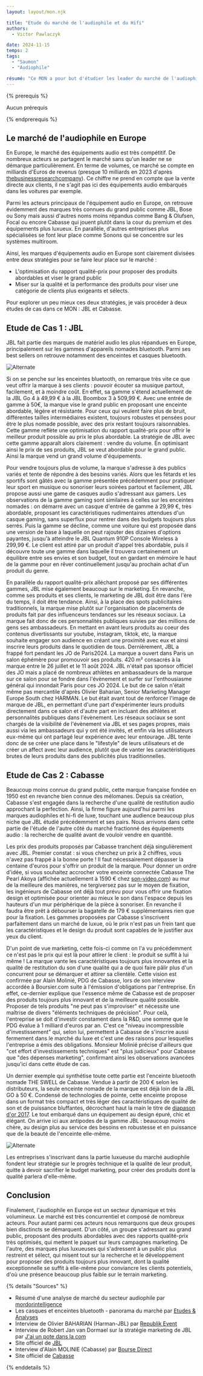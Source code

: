 ```yaml
---
layout: layout/mon.njk

title: "Etude du marché de l'audiophile et du Hifi"
authors:
  - Victor Pawlaczyk

date: 2024-11-15
temps: 2
tags:
  - "Saumon"
  - "Audiophile"

résumé: "Ce MON a pour but d'étudier les leader du marché de l'audiophile et du Hifi en Europe, et d'identifier leur stratégie de compétitivité, les forces et faiblesses de chacun."
---
```


{% prerequis %}

Aucun prérequis

{% endprerequis %}

## Le marché de l'audiophile en Europe

En Europe, le marché des équipements audio est très compétitif. De nombreux acteurs se partagent le marché sans qu'un leader ne se démarque particulièrement. En terme de volumes, ce marché se compte en milliards d'Euros de revenus (presque 10 milliards en 2023 d'après [thebusinessresearchcompany](https://www.thebusinessresearchcompany.com/report/audio-equipment-global-market-report)). Ce chiffre ne prend en compte que la vente directe aux clients, il ne s'agit pas ici des équipements audio embarqués dans les voitures par exemple.

Parmi les acteurs principaux de l'équipement audio en Europe, on retrouve évidemment des marques très connues du grand public comme JBL, Bose ou Sony mais aussi d'autres noms moins répandus comme Bang & Olufsen, Focal ou encore Cabasse qui jouent plutôt dans la cour du premium et des équipements plus luxueux. En parallèle, d'autres entreprises plus spécialisées se font leur place comme Sonons qui se concentre sur les systèmes multiroom.

Ainsi, les marques d'équipements audio en Europe sont clairement divisées entre deux stratégies pour se faire leur place sur le marché :

- L'optimisation du rapport qualité-prix pour proposer des produits abordables et viser le grand public
- Miser sur la qualité et la performance des produits pour viser une catégorie de clients plus exigeants et sélects.

Pour explorer un peu mieux ces deux stratégies, je vais procéder à deux études de cas dans ce MON : JBL et Cabasse.

## Etude de Cas 1 : JBL

JBL fait partie des marques de matériel audio les plus répandues en Europe, principalement sur les gammes d'appareils nomades bluetooth. Parmi ses best sellers on retrouve notamment des enceintes et casques bluetooth.

![Alternate](jbl-logo.svg)

Si on se penche sur les enceintes bluetooth, on remarque très vite ce que veut offrir la marque à ses clients : pouvoir écouter sa musique partout, facilement, et à moindre coût. En effet, sa gamme s'étend actuellement de la JBL Go 4 à 49,99 € à la JBL Boombox 3 à 509,99 €. Avec une entrée de gamme à 50€, la marque vise le grand public en proposant une enceinte abordable, légère et résistante. Pour ceux qui veulent faire plus de bruit, différentes tailles intermédiaires existent, toujours robustes et pensées pour être le plus nomade possible, avec des prix restant toujours raisonnables. Cette gamme reflète une optimisation du rapport qualité-prix pour offrir le meilleur produit possible au prix le plus abordable. La stratégie de JBL avec cette gamme apparaît alors clairement : vendre du volume. En optimisant ainsi le prix de ses produits, JBL se veut abordable pour le grand public. Ainsi la marque vend un grand volume d'équipements.

Pour vendre toujours plus de volume, la marque s'adresse à des publics variés et tente de répondre à des besoins variés. Alors que les fétards et les sportifs sont gâtés avec la gamme présentée précédemment pour pratiquer leur sport en musique ou sonoriser leurs soirées partout et facilement, JBL propose aussi une game de casques audio s'adressant aux gamers. Les observations de la gamme gaming sont similaires à celles sur les enceintes nomades : on démarre avec un casque d'entrée de gamme à 29,99 €, très abordable, proposant les caractéristiques rudimentaires attendues d'un casque gaming, sans superflux pour rentrer dans des budgets toujours plus serrés. Puis la gamme se décline, comme une voiture qui est proposée dans une version de base à laquelle on peut rajouter des dizaines d'options payantes, jusqu'à atteindre le JBL Quantum 910P Console Wireless à 299,99 €. Le client est attiré par un produit d'appel très abordable, puis il découvre toute une gamme dans laquelle il trouvera certainement un équilibre entre ses envies et son budget, tout en gardant en mémoire le haut de la gamme pour en rêver continuellement jusqu'au prochain achat d'un produit du genre.

En parallèle du rapport qualité-prix alléchant proposé par ses différentes gammes, JBL mise également beaucoup sur le marketing. En revanche, comme ses produits et ses clients, le marketing de JBL doit être dans l'ère du temps, il doit être tendance. Ainsi, à la place des spots publicitaires traditionnels, la marque mise plutôt sur l'organisation de placements de produits fait par des influenceurs tendances sur les réseaux sociaux. La marque fait donc de ces personnalités publiques suivies par des millions de gens ses ambassadeurs. En mettant en avant leurs produits au coeur des contenus divertissants sur youtube, instagram, tiktok, etc, la marque souhaite engager son audience en créant une proximité avec eux et ainsi inscrire leurs produits dans le quotidien de tous. Dernièrement, JBL a frappé fort pendant les JO de Paris2024. La marque a ouvert dans Paris un salon éphémère pour promouvoir ses produits. 420 m² consacrés à la marque entre le 26 juillet et le 11 août 2024. JBL n'était pas sponsor officiel des JO mais a placé de nombreux athlètes en ambassadeurs de la marque sur ce salon pour se fondre dans l'évènement et surfer sur l'enthousiasme général qui innondait Paris pour ces JO 2024. Le but de ce salon n'était même pas mercantile d'après Olivier Baharian, Senior Marketing Manager Europe South chez HARMAN. Le but était avant tout de renforcer l'image de marque de JBL, en permettant d'une part d'expérimenter leurs produits directement dans ce salon et d'autre part en incluant des athlètes et personnalités publiques dans l'évènement. Les réseaux sociaux se sont chargés de la visibilité de l'évènement via JBL et ses pages propres, mais aussi via les ambassadeurs qui y ont été invités, et enfin via les utilisateurs eux-même qui ont partagé leur expérience avec leur entourage. JBL tente donc de se créer une place dans le "lifestyle" de leurs utilisateurs et de créer un affect avec leur audience, plutôt que de vanter les caractéristiques brutes de leurs produits dans des publicités plus traditionnelles.

## Etude de Cas 2 : Cabasse

Beaucoup moins connue du grand public, cette marque française fondée en 1950 est en revanche bien connue des mélomanes. Depuis sa création, Cabasse s'est engagée dans la recherche d'une qualité de restitution audio approchant la perfection. Ainsi, la firme figure aujourd'hui parmi les marques audiophiles et hi-fi de luxe, touchant une audience beaucoup plus niche que JBL étudié précédemment et ses pairs. Nous arrivons dans cette partie de l'étude de l'autre côté du marché fractionné des équipements audio : la recherche de qualité avant de vouloir vendre en quantité.

Les prix des produits proposés par Cabasse tranchent déjà singulièrement avec JBL. Premier constat : si vous cherchez un prix à 2 chiffres, vous n'avez pas frappé à la bonne porte ! Il faut nécessairement dépasser la centaine d'euros pour s'offrir un produit de la marque. Pour donner un ordre d'idée, si vous souhaitez accrocher votre enceinte connectée Cabasse The Pearl Akoya (affichée actuellement à 1590 € chez [son-video.com](https://www.son-video.com/)) au mur de la meilleure des manières, ne tergiversez pas sur le moyen de fixation, les ingénieurs de Cabasse ont déjà tout prévu pour vous offrir une fixation design et optimisée pour orienter au mieux le son dans l'espace depuis les hauteurs d'un mur périphérique de la pièce à sonoriser. En revanche il faudra être prêt à débourser la bagatelle de 179 € supplémentaires rien que pour la fixation. Les gammes proposées par Cabasse s'inscrivent parfaitement dans un marché de luxue, où le prix n'est pas un frein tant que les caractéristiques et le design du produit sont capables de le justifier aux yeux du client.

D'un point de vue marketing, cette fois-ci comme on l'a vu précédemment ce n'est pas le prix qui est là pour attirer le client : le produit se suffit à lui même ! La marque vante les caractéristiques toujours plus innovantes et la qualité de restitution du son d'une qualité qui a de quoi faire pâlir plus d'un concurrent pour se démarquer et attirer sa clientèle. Cette vision est confirmée par Alain Molinié, PDG de Cabasse, lors de son interview accordée à Boursier.com suite à l'émission d'obligations par l'entreprise. En effet, ce-dernier explique que l'essence même de Cabasse est de proposer des produits toujours plus innovant et de la meilleure qualité possible. Proposer de tels produits "ne peut pas s'improviser" et nécessite une maîtrise de divers "éléments techniques de précision". Pour celà, l'entreprise se doit d'investir constament dans la R&D, une somme que le PDG évalue à 1 milliard d'euros par an. C'est ce "niveau incompressible d'investissement" qui, selon lui, permettent à Cabasse de s'inscrire aussi fermement dans le marché du luxe et c'est une des raisons pour lesquelles l'entreprise a émis des obligations. Monsieur Molinié précise d'ailleurs que "cet effort d'investissements techniques" est "plus judicieux" pour Cabasse que "des dépenses marketing", confirmant ainsi les observations avancées jusqu'ici dans cette étude de cas.

Un dernier exemple qui synthétise toute cette partie est l'enceinte bluetooth nomade THE SWELL de Cabasse. Vendue à partir de 200 € selon les distributeurs, la seule enceinte nomade de la marque est déjà loin de la JBL GO à 50 €. Condensé de technologies de pointe, cette enceinte propose dans un format très compact et très léger des caractéristiques de qualité de son et de puissance bluffantes, décrochant haut la main le titre de [diapason d'or 2017](https://www.diapasonmag.fr/diapason-dor-hi-fi/enceintes/diapason-dor-2017-enceintes-connectees-cabasse-swell-24880.html). Le tout embarqué dans un équipement au design épuré, chic et élégant. On arrive ici aux antipodes de la gamme JBL : beaucoup moins chère, au design plus au service des besoins en robustesse et en puissance que de la beauté de l'enceinte elle-même.

![Alternate](swell2.lifestyle.jpg)

Les entreprises s'inscrivant dans la partie luxueuse du marché audiophile fondent leur stratégie sur le progrès technique et la qualité de leur produit, quitte à devoir sacrifier le budget marketing, pour créer des produits dont la qualité parlera d'elle-même.

## Conclusion

Finalement, l'audiophile en Europe est un secteur dynamique et très volumineux. Le marché est très concurrentiel et composé de nombreux acteurs. Pour autant parmi ces acteurs nous remarquons que deux groupes bien disctincts se démarquent. D'un côté, un groupe s'adressant au grand public, proposant des produits abordables avec des rapports qualité-prix très optimisés, qui mettent le paquet sur leurs campagnes marketing. De l'autre, des marques plus luxueuses qui s'adressent à un public plus restreint et sélect, qui misent tout sur la recherche et le développement pour proposer des produits toujours plus innovant, dont la qualité exceptionnelle se suffit à elle-même pour conviancre les clients potentiels, d'où une présence beaucoup plus faible sur le terrain marketing.

{% details "Sources" %}

- Résumé d'une analyse de marché du secteur audiophile par [mordorintelligence](https://www.mordorintelligence.com/fr/industry-reports/audio-equipment-market)
- Les casques et enceintes bluetooth - panorama du marché par [Etudes & Analyses](https://www.etudes-et-analyses.com/blog/decryptage-economique/marche-casques-enceintes-bluetooth-05-08-2024.html)
- Interview de Olivier BAHARIAN (Harman-JBL) par [Republik Event](https://www.republik-event.fr/strategies/marques-entreprises/olivier-baharian-harman-jbl-en-evenementiel-notre-statut-de-n-1-nous-pousse-a-montrer-l-exemple.html)
- Interview de Robert Jan van Dormael sur la stratégie marketing de JBL par [J'ai un pote dans la com](https://jai-un-pote-dans-la.com/strategie-marketing-jbl-itw/)
- Site officiel de [JBL](https://fr.jbl.com/our-story.html)
- Interview d'Alain MOLINIE (Cabasse) par [Bourse Direct](https://www.boursedirect.fr/fr/actualites/categorie/interviews/entretien-avec-alain-molinie-pdg-de-cabasse-boursier-7d88aad13c5c00419695f37895724671a2ff08b4)
- Site officiel de [Cabasse](https://www.cabasse.com/fr/)

{% enddetails %}